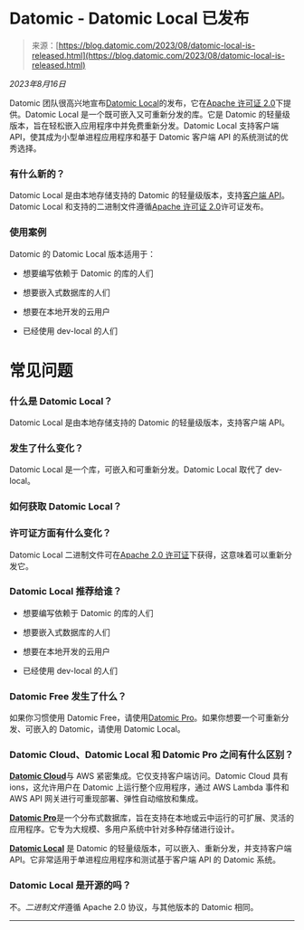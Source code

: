 <!--yml

类别：未分类

日期：2024-05-27 14:58:45

-->

# Datomic - Datomic Local 已发布

> 来源：[https://blog.datomic.com/2023/08/datomic-local-is-released.html](https://blog.datomic.com/2023/08/datomic-local-is-released.html)

*2023年8月16日*

Datomic 团队很高兴地宣布[Datomic Local](https://docs.datomic.com/cloud/datomic-local.html)的发布，它在[Apache 许可证 2.0](https://www.apache.org/licenses/LICENSE-2.0.html)下提供。Datomic Local 是一个既可嵌入又可重新分发的库。它是 Datomic 的轻量级版本，旨在轻松嵌入应用程序中并免费重新分发。Datomic Local 支持客户端 API，使其成为小型单进程应用程序和基于 Datomic 客户端 API 的系统测试的优秀选择。

### 有什么新的？

Datomic Local 是由本地存储支持的 Datomic 的轻量级版本，支持[客户端 API](https://docs.datomic.com/cloud/client/client-api.html)。Datomic Local 和支持的二进制文件遵循[Apache 许可证 2.0](https://www.apache.org/licenses/LICENSE-2.0.html)许可证发布。

### 使用案例

Datomic 的 Datomic Local 版本适用于：

+   想要编写依赖于 Datomic 的库的人们

+   想要嵌入式数据库的人们

+   想要在本地开发的云用户

+   已经使用 dev-local 的人们

# 常见问题

### 什么是 Datomic Local？

Datomic Local 是由本地存储支持的 Datomic 的轻量级版本，支持客户端 API。

### 发生了什么变化？

Datomic Local 是一个库，可嵌入和可重新分发。Datomic Local 取代了 dev-local。

### 如何获取 Datomic Local？

### 许可证方面有什么变化？

Datomic Local 二进制文件可在[Apache 2.0 许可证](https://www.apache.org/licenses/LICENSE-2.0.html)下获得，这意味着可以重新分发它。

### Datomic Local 推荐给谁？

+   想要编写依赖于 Datomic 的库的人们

+   想要嵌入式数据库的人们

+   想要在本地开发的云用户

+   已经使用 dev-local 的人们

### Datomic Free 发生了什么？

如果你习惯使用 Datomic Free，请使用[Datomic Pro](https://www.datomic.com/)。如果你想要一个可重新分发、可嵌入的 Datomic，请使用 Datomic Local。

### Datomic Cloud、Datomic Local 和 Datomic Pro 之间有什么区别？

[**Datomic Cloud**](https://docs.datomic.com/cloud/index.html)与 AWS 紧密集成。它仅支持客户端访问。Datomic Cloud 具有 ions，这允许用户在 Datomic 上运行整个应用程序，通过 AWS Lambda 事件和 AWS API 网关进行可重现部署、弹性自动缩放和集成。

[**Datomic Pro**](https://docs.datomic.com/pro/overview/introduction.html)是一个分布式数据库，旨在支持在本地或云中运行的可扩展、灵活的应用程序。它专为大规模、多用户系统中针对多种存储进行设计。

[**Datomic Local**](https://docs.datomic.com/cloud/datomic-local.html) 是 Datomic 的轻量级版本，可以嵌入、重新分发，并支持客户端 API。它非常适用于单进程应用程序和测试基于客户端 API 的 Datomic 系统。

### Datomic Local 是开源的吗？

不。*二进制文件*遵循 Apache 2.0 协议，与其他版本的 Datomic 相同。

* * *
